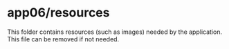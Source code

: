 # app06/resources

This folder contains resources (such as images) needed by the application. This file can
be removed if not needed.
